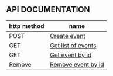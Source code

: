 ## API DOCUMENTATION

| http method | name                                            |
|-------------|-------------------------------------------------|
| POST        | [Create event](/api/events/create.md)           |
| GET         | [Get list of events](/api/events/get_events.md) |
| GET         | [Get event by id](/api/events/get_by_id.md)     |
| Remove      | [Remove event by id](/api/events/remove.md)     |

